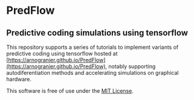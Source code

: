 # PredFlow
## Predictive coding simulations using tensorflow

This repository supports a series of tutorials to implement variants of predictive coding using tensorflow hosted at [https://arnogranier.github.io/PredFlow](https://arnogranier.github.io/PredFlow), notably supporting autodiferentiation methods and accelerating simulations on graphical hardware. 

This software is free of use under the [MIT License](https://choosealicense.com/licenses/mit/).